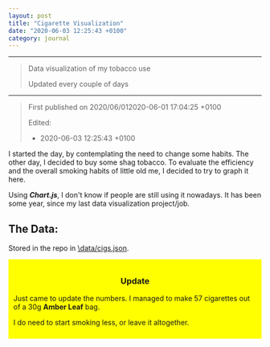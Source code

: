 ```yaml
---
layout: post
title: "Cigarette Visualization"
date: "2020-06-03 12:25:43 +0100"
category: journal
---
```


-----
> Data visualization of my tobacco use
>
> Updated every couple of days
-----

> First published on 2020/06/012020-06-01 17:04:25 +0100
>
> Edited:
> - 2020-06-03 12:25:43 +0100

I started the day, by contemplating the need to change some habits. The other
day, I decided to buy some shag tobacco. To evaluate the efficiency and the
overall smoking habits of little old me, I decided to try to graph it here.

Using ***Chart.js***, I don't know if people are still using it nowadays. It
has been some year, since my last data visualization project/job.


<canvas id="cigaretteViz"></canvas>
<script src="https://cdn.jsdelivr.net/npm/chart.js@2.8.0"></script>

<script>
	var ctx = document.getElementById('cigaretteViz').getContext('2d');
	var options = {
		responsive: true,
		title: {
			display: true,
			text: 'My smoking statistics'
		},
		tooltips: {
			mode: 'index',
			intersect: false,
		},
		hover: {
			mode: 'nearest',
			intersect: true
		},
		scales: {
			xAxes: [{
				display: true,
				scaleLabel: {
					display: true,
					labelString: 'Days'
				}
			}],
			yAxes: [{
				display: true,
				scaleLabel: {
					display: true,
					labelString: 'Number of Cigarettes'
				}
			}]
		}
	};

	{% assign series = site.data.cigs.series %}
	var series = {{series | jsonify}};
	function bap(pname) {
		return series.map(function(e) {
			return (e[pname]? e[pname]: 0);
		});
	}

	var smoked = {
		label: 'Smoked',
		borderColor: 'purple',
		cubicInterpolationMode: 'monotone',
		data: bap('smoked')
	};
	var savg = [];
	smoked.data.reduce(((a, b, i) => {
		savg[i] = Math.round((a + b) / (i + 1) * 10) / 10;
		return a + b;
	}), 0);
	var avg_smoked = {
		label: 'Average smoked',
		borderColor: 'blue',
		fill: false,
		borderDash: [5, 5],
		cubicInterpolationMode: 'monotone',
		data: savg
	};
	var amber = {
		label: 'Amber leaf',
		borderColor: 'yellow',
		fill: false,
		cubicInterpolationMode: 'monotone',
		data: bap('amber')
	};
	var marlboro = {
		label: 'Marlboro',
		borderColor: 'red',
		fill: false,
		cubicInterpolationMode: 'monotone',
		data: bap('marlboro')
	}
	var golden = {
		label: 'Golden Virginia',
		borderColor: 'green',
		fill: false,
		cubicInterpolationMode: 'monotone',
		data: bap('golden')
	}
	var bummed = {
		label: 'Bummed',
		borderColor: 'black',
		fill: false,
		cubicInterpolationMode: 'monotone',
		data: bap('bummed')
	}

	var chart = new Chart(ctx, {
		type: 'line',
		data: {
			labels: bap('day'),
			datasets: [smoked, avg_smoked, amber, marlboro, golden, bummed]
		},
		options
	});
</script>




## The Data:

Stored in the repo in [\data/cigs.json](https://github.com/cpmachado/cpmachado.github.io/blob/master/_data/cigs.json).

<div style="background:yellow;padding:10px">
	<h3 style="text-align:center"> Update </h3>
	<p> Just came to update the numbers. I managed to make 57 cigarettes out of
	a 30g <b>Amber Leaf</b> bag.</p>
	<p>I do need to start smoking less, or leave it altogether.</p>
</div>


